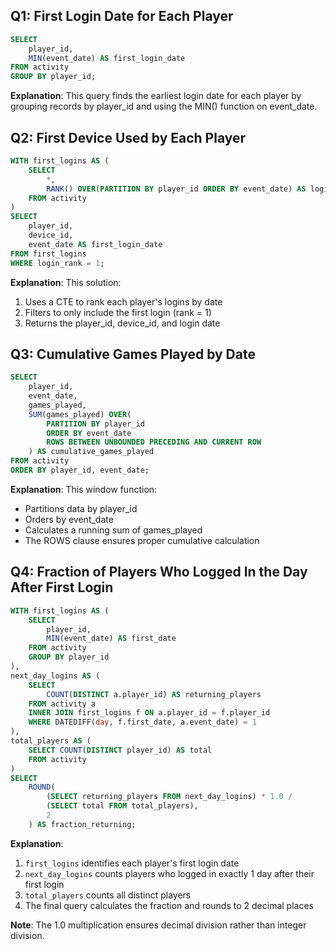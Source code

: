 ## Q1: First Login Date for Each Player

```SQL
SELECT
    player_id,
    MIN(event_date) AS first_login_date
FROM activity
GROUP BY player_id;
```

**Explanation**: This query finds the earliest login date for each player by grouping records by player_id and using the MIN() function on event_date.

## Q2: First Device Used by Each Player

```SQL
WITH first_logins AS (
    SELECT
        *,
        RANK() OVER(PARTITION BY player_id ORDER BY event_date) AS login_rank
    FROM activity
)
SELECT
    player_id,
    device_id,
    event_date AS first_login_date
FROM first_logins
WHERE login_rank = 1;
```

**Explanation**: This solution:

1. Uses a CTE to rank each player's logins by date
2. Filters to only include the first login (rank = 1)
3. Returns the player_id, device_id, and login date

## Q3: Cumulative Games Played by Date

```SQL
SELECT
    player_id,
    event_date,
    games_played,
    SUM(games_played) OVER(
        PARTITION BY player_id
        ORDER BY event_date
        ROWS BETWEEN UNBOUNDED PRECEDING AND CURRENT ROW
    ) AS cumulative_games_played
FROM activity
ORDER BY player_id, event_date;
```

**Explanation**: This window function:

- Partitions data by player_id
- Orders by event_date
- Calculates a running sum of games_played
- The ROWS clause ensures proper cumulative calculation

## Q4: Fraction of Players Who Logged In the Day After First Login

```SQL
WITH first_logins AS (
    SELECT
        player_id,
        MIN(event_date) AS first_date
    FROM activity
    GROUP BY player_id
),
next_day_logins AS (
    SELECT
        COUNT(DISTINCT a.player_id) AS returning_players
    FROM activity a
    INNER JOIN first_logins f ON a.player_id = f.player_id
    WHERE DATEDIFF(day, f.first_date, a.event_date) = 1
),
total_players AS (
    SELECT COUNT(DISTINCT player_id) AS total
    FROM activity
)
SELECT
    ROUND(
        (SELECT returning_players FROM next_day_logins) * 1.0 /
        (SELECT total FROM total_players),
        2
    ) AS fraction_returning;
```

**Explanation**:

1. `first_logins` identifies each player's first login date
2. `next_day_logins` counts players who logged in exactly 1 day after their first login
3. `total_players` counts all distinct players
4. The final query calculates the fraction and rounds to 2 decimal places

**Note**: The 1.0 multiplication ensures decimal division rather than integer division.